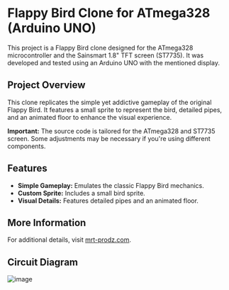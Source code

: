 # Flappy Bird Clone for ATmega328 (Arduino UNO)

This project is a Flappy Bird clone designed for the ATmega328 microcontroller and the Sainsmart 1.8" TFT screen (ST7735). It was developed and tested using an Arduino UNO with the mentioned display.

## Project Overview

This clone replicates the simple yet addictive gameplay of the original Flappy Bird. It features a small sprite to represent the bird, detailed pipes, and an animated floor to enhance the visual experience.

**Important:** The source code is tailored for the ATmega328 and ST7735 screen. Some adjustments may be necessary if you're using different components.

## Features

- **Simple Gameplay:** Emulates the classic Flappy Bird mechanics.
- **Custom Sprite:** Includes a small bird sprite.
- **Visual Details:** Features detailed pipes and an animated floor.

## More Information

For additional details, visit [mrt-prodz.com](http://mrt-prodz.com).

## Circuit Diagram

![image](https://github.com/user-attachments/assets/f32f3990-1a04-45e5-8ae3-1810a60b7ad2)

